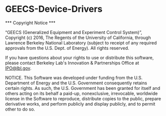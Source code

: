 # GEECS-Device-Drivers
*** Copyright Notice ***

“GEECS (Generalized Equipment and Experiment Control System)”, Copyright (c) 2016, The Regents of the University of California, through Lawrence Berkeley National Laboratory (subject to receipt of any required approvals from the U.S. Dept. of Energy).  All rights reserved.

 

If you have questions about your rights to use or distribute this software, please contact Berkeley Lab's Innovation & Partnerships Office at  IPO@lbl.gov.

 

NOTICE.  This Software was developed under funding from the U.S. Department of Energy and the U.S. Government consequently retains certain rights. As such, the U.S. Government has been granted for itself and others acting on its behalf a paid-up, nonexclusive, irrevocable, worldwide license in the Software to reproduce, distribute copies to the public, prepare derivative works, and perform publicly and display publicly, and to permit other to do so.

 